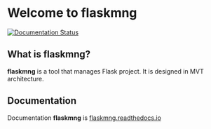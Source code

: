 # Welcome to flaskmng
[![Documentation Status](https://readthedocs.org/projects/flaskmng/badge/?version=latest)](https://flaskmng.readthedocs.io/en/latest/?badge=latest)
## What is flaskmng?

**flaskmng** is a tool that manages Flask project. It is designed in MVT architecture.

## Documentation
Documentation **flaskmng** is [flaskmng.readthedocs.io](https://flaskmng.readthedocs.io)